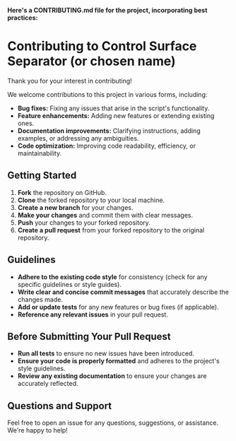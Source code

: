  **Here's a CONTRIBUTING.md file for the project, incorporating best practices:**

# Contributing to Control Surface Separator (or chosen name)

 Thank you for your interest in contributing! 

We welcome contributions to this project in various forms, including:

- **Bug fixes:** Fixing any issues that arise in the script's functionality.
- **Feature enhancements:** Adding new features or extending existing ones.
- **Documentation improvements:** Clarifying instructions, adding examples, or addressing any ambiguities.
- **Code optimization:** Improving code readability, efficiency, or maintainability.

## Getting Started

1. **Fork** the repository on GitHub.
2. **Clone** the forked repository to your local machine.
3. **Create a new branch** for your changes.
4. **Make your changes** and commit them with clear messages.
5. **Push** your changes to your forked repository.
6. **Create a pull request** from your forked repository to the original repository.

## Guidelines

- **Adhere to the existing code style** for consistency (check for any specific guidelines or style guides).
- **Write clear and concise commit messages** that accurately describe the changes made.
- **Add or update tests** for any new features or bug fixes (if applicable).
- **Reference any relevant issues** in your pull request.

## Before Submitting Your Pull Request

- **Run all tests** to ensure no new issues have been introduced.
- **Ensure your code is properly formatted** and adheres to the project's style guidelines.
- **Review any existing documentation** to ensure your changes are accurately reflected.

## Questions and Support

Feel free to open an issue for any questions, suggestions, or assistance. We're happy to help!

